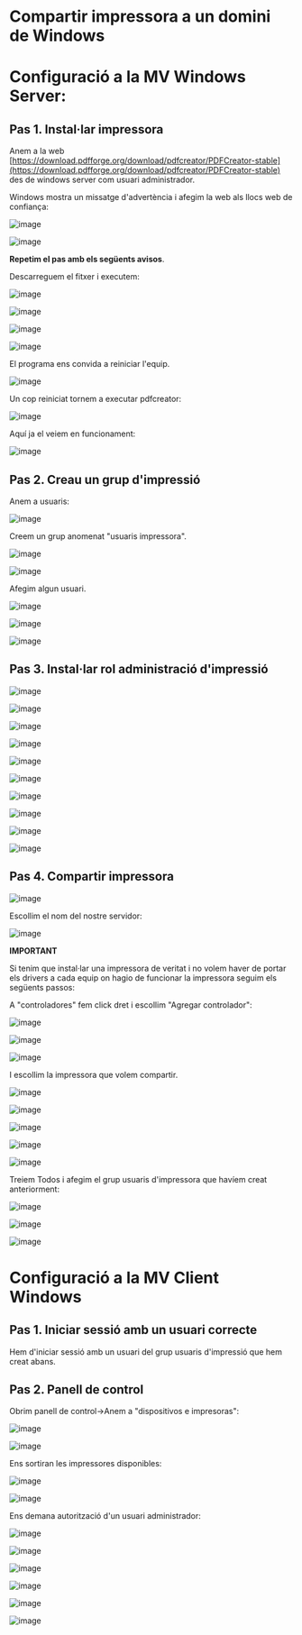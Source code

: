 # Compartir impressora a un domini de Windows

# Configuració a la MV Windows Server:

## Pas 1. Instal·lar impressora

Anem a la web [https://download.pdfforge.org/download/pdfcreator/PDFCreator-stable](https://download.pdfforge.org/download/pdfcreator/PDFCreator-stable) des de windows server com usuari administrador.

Windows mostra un missatge d'advertència i afegim la web als llocs web de confiança:

![image](https://github.com/XaSaFa/MP04/assets/110727546/8cac6821-8d22-4a18-86ea-200673f23e90)

![image](https://github.com/XaSaFa/MP04/assets/110727546/bbaf3772-186c-4125-a4f4-6f1745f6605e)

**Repetim el pas amb els següents avisos**.

Descarreguem el fitxer i executem:

![image](https://github.com/XaSaFa/MP04/assets/110727546/d9336c7f-fd33-42b6-ab22-3b7863beaabc)

![image](https://github.com/XaSaFa/MP04/assets/110727546/9a96f4d5-3847-4724-b305-2ca1c7c6f48d)

![image](https://github.com/XaSaFa/MP04/assets/110727546/717c4f87-46c0-4083-998c-f0bcdcb15122)

![image](https://github.com/XaSaFa/MP04/assets/110727546/abbd8cc4-5b26-4a02-a32a-65c70847225f)

El programa ens convida a reiniciar l'equip.

![image](https://github.com/XaSaFa/MP04/assets/110727546/d2023206-dc51-42b4-b4cd-96f1c3777339)

Un cop reiniciat tornem a executar pdfcreator:

![image](https://github.com/XaSaFa/MP04/assets/110727546/350883ee-9dfe-4991-84ec-3cb38c79fbf9)

Aquí ja el veiem en funcionament:

![image](https://github.com/XaSaFa/MP04/assets/110727546/68eb700b-25d3-4fd7-a0d7-e3fa69fba1c6)

## Pas 2. Creau un grup d'impressió

Anem a usuaris:

![image](https://github.com/XaSaFa/MP04/assets/110727546/abd9d8f2-d64d-470c-8095-7f3efe9bd171)

Creem un grup anomenat "usuaris impressora".

![image](https://github.com/XaSaFa/MP04/assets/110727546/0d7f26ea-45b0-4c02-a1d8-cc9d59240c3e)

![image](https://github.com/XaSaFa/MP04/assets/110727546/cd5c0dff-54fc-43c1-9b99-ec4f90066d63)

Afegim algun usuari.

![image](https://github.com/XaSaFa/MP04/assets/110727546/7db9ae4c-25c5-48b0-b2de-31de02fa390b)

![image](https://github.com/XaSaFa/MP04/assets/110727546/b82ebe47-b349-448e-803a-c542a1f388e1)

![image](https://github.com/XaSaFa/MP04/assets/110727546/48fb26d6-a452-44a1-9765-8a4bd2edc2ef)

## Pas 3. Instal·lar rol administració d'impressió

![image](https://github.com/XaSaFa/MP04/assets/110727546/a9481c38-16e2-4d0b-9815-7437b892da49)

![image](https://github.com/XaSaFa/MP04/assets/110727546/be600e7e-919d-45f6-9d29-dcb3dd3c4a74)

![image](https://github.com/XaSaFa/MP04/assets/110727546/883109f1-48c0-4da3-8336-b6687822db39)

![image](https://github.com/XaSaFa/MP04/assets/110727546/d9921a2a-a9fe-4017-8b00-914b125576dc)

![image](https://github.com/XaSaFa/MP04/assets/110727546/4f9ed327-aade-4e3f-8a8d-5cd62c7725cb)

![image](https://github.com/XaSaFa/MP04/assets/110727546/e74bbaa2-2032-4c5f-a112-1f32a984b33f)

![image](https://github.com/XaSaFa/MP04/assets/110727546/385f74f7-16d5-499d-8ea1-c18d1a6ecf6b)

![image](https://github.com/XaSaFa/MP04/assets/110727546/29e94456-83e2-4e60-916c-fcfe7108822f)

![image](https://github.com/XaSaFa/MP04/assets/110727546/95a9643b-490c-46f8-83be-8a92c61bbd29)

![image](https://github.com/XaSaFa/MP04/assets/110727546/43225996-9b7e-4b1d-94c0-58bac4c1c0ac)

## Pas 4. Compartir impressora

![image](https://github.com/XaSaFa/MP04/assets/110727546/75dc47b8-ad0e-4576-a73c-55c53934ac78)

Escollim el nom del nostre servidor:

![image](https://github.com/XaSaFa/MP04/assets/110727546/6f215200-db51-4ac7-990f-586386ee210e)

**IMPORTANT**

Si tenim que instal·lar una impressora de veritat i no volem haver de portar els drivers a cada equip on hagio de funcionar la impressora seguim els següents passos:

A "controladores" fem click dret i escollim "Agregar controlador":

![image](https://github.com/XaSaFa/MP04/assets/110727546/360a3814-7ae3-4a5b-858e-c740b7f06a31)

![image](https://github.com/XaSaFa/MP04/assets/110727546/ca16c80c-2f50-401f-8b76-a846b453757d)

![image](https://github.com/XaSaFa/MP04/assets/110727546/cfd8cfd8-2c21-4c93-ab3a-4bf7185ac8a4)

I escollim la impressora que volem compartir.

![image](https://github.com/XaSaFa/MP04/assets/110727546/174b8440-7cf6-43df-8e30-015576ad9bba)

![image](https://github.com/XaSaFa/MP04/assets/110727546/caeb5bad-4d8c-444d-a410-aeecb01e7ce6)

![image](https://github.com/XaSaFa/MP04/assets/110727546/220bb8f6-9ed4-4926-8668-f6986cff8531)

![image](https://github.com/XaSaFa/MP04/assets/110727546/096544ba-8cec-45d0-a0b5-6bb7da1740b3)

![image](https://github.com/XaSaFa/MP04/assets/110727546/0463b93c-5051-44a4-bcfb-4b63dd769219)

Treiem Todos i afegim el grup usuaris d'impressora que havíem creat anteriorment:

![image](https://github.com/XaSaFa/MP04/assets/110727546/4829775e-d658-41c8-9a80-9eaaa18efe06)

![image](https://github.com/XaSaFa/MP04/assets/110727546/ce1869ce-3f1d-44cc-9165-ed7532be0d0d)

![image](https://github.com/XaSaFa/MP04/assets/110727546/558b28ff-bd47-4032-86f7-2198117ff2d6)

# Configuració a la MV Client Windows

## Pas 1. Iniciar sessió amb un usuari correcte

Hem d'iniciar sessió amb un usuari del grup usuaris d'impressió que hem creat abans.

## Pas 2. Panell de control

Obrim panell de control->Anem a "dispositivos e impresoras":

![image](https://github.com/XaSaFa/MP04/assets/110727546/a738a8f2-4cca-46c5-847c-54e7229dd269)

![image](https://github.com/XaSaFa/MP04/assets/110727546/af8deaa0-26d6-4b6e-8795-e2c4851f754a)

Ens sortiran les impressores disponibles:

![image](https://github.com/XaSaFa/MP04/assets/110727546/037c543f-b417-46c9-ba32-19c83706d494)

![image](https://github.com/XaSaFa/MP04/assets/110727546/64bba22f-4807-4a76-954b-fef1f6705d18)

Ens demana autorització d'un usuari administrador:

![image](https://github.com/XaSaFa/MP04/assets/110727546/bfc510d7-4fba-45fc-9ca4-c4872c3168b5)

![image](https://github.com/XaSaFa/MP04/assets/110727546/770bc735-7aa9-4018-a0ac-e4ae7c817f85)

![image](https://github.com/XaSaFa/MP04/assets/110727546/5c16ac6b-bbf8-4e2e-a244-0677ffadd9a7)

![image](https://github.com/XaSaFa/MP04/assets/110727546/a42295fd-f2d0-4036-ad77-2223cb3c8b7c)

![image](https://github.com/XaSaFa/MP04/assets/110727546/70e63285-ac4f-4d0c-ade4-0a4e0afae470)

![image](https://github.com/XaSaFa/MP04/assets/110727546/44566d62-c6a5-4eda-8c51-f6dcd6c8e175)
